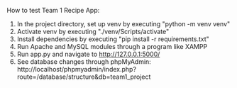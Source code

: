 How to test Team 1 Recipe App:

1) In the project directory, set up venv by executing "python -m venv venv"
2) Activate venv by executing "./venv/Scripts/activate"
3) Install dependencies by executing "pip install -r requirements.txt"
3) Run Apache and MySQL modules through a program like XAMPP
4) Run app.py and navigate to http://127.0.0.1:5000/
5) See database changes through phpMyAdmin: http://localhost/phpmyadmin/index.php?route=/database/structure&db=team1_project
